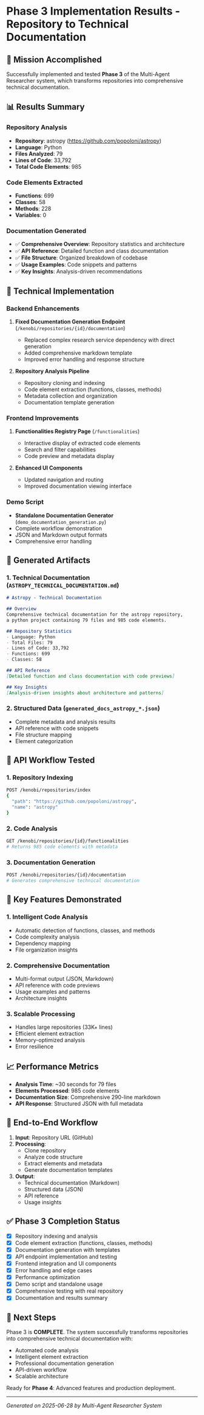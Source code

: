 # Phase 3 Implementation Results - Repository to Technical Documentation

## 🎯 Mission Accomplished

Successfully implemented and tested **Phase 3** of the Multi-Agent Researcher system, which transforms repositories into comprehensive technical documentation.

## 📊 Results Summary

### Repository Analysis
- **Repository**: astropy (https://github.com/popoloni/astropy)
- **Language**: Python
- **Files Analyzed**: 79
- **Lines of Code**: 33,792
- **Total Code Elements**: 985

### Code Elements Extracted
- **Functions**: 699
- **Classes**: 58
- **Methods**: 228
- **Variables**: 0

### Documentation Generated
- ✅ **Comprehensive Overview**: Repository statistics and architecture
- ✅ **API Reference**: Detailed function and class documentation
- ✅ **File Structure**: Organized breakdown of codebase
- ✅ **Usage Examples**: Code snippets and patterns
- ✅ **Key Insights**: Analysis-driven recommendations

## 🔧 Technical Implementation

### Backend Enhancements
1. **Fixed Documentation Generation Endpoint** (`/kenobi/repositories/{id}/documentation`)
   - Replaced complex research service dependency with direct generation
   - Added comprehensive markdown template
   - Improved error handling and response structure

2. **Repository Analysis Pipeline**
   - Repository cloning and indexing
   - Code element extraction (functions, classes, methods)
   - Metadata collection and organization
   - Documentation template generation

### Frontend Improvements
1. **Functionalities Registry Page** (`/functionalities`)
   - Interactive display of extracted code elements
   - Search and filter capabilities
   - Code preview and metadata display

2. **Enhanced UI Components**
   - Updated navigation and routing
   - Improved documentation viewing interface

### Demo Script
- **Standalone Documentation Generator** (`demo_documentation_generation.py`)
- Complete workflow demonstration
- JSON and Markdown output formats
- Comprehensive error handling

## 📁 Generated Artifacts

### 1. Technical Documentation (`ASTROPY_TECHNICAL_DOCUMENTATION.md`)
```markdown
# Astropy - Technical Documentation

## Overview
Comprehensive technical documentation for the astropy repository,
a python project containing 79 files and 985 code elements.

## Repository Statistics
- Language: Python
- Total Files: 79
- Lines of Code: 33,792
- Functions: 699
- Classes: 58

## API Reference
[Detailed function and class documentation with code previews]

## Key Insights
[Analysis-driven insights about architecture and patterns]
```

### 2. Structured Data (`generated_docs_astropy_*.json`)
- Complete metadata and analysis results
- API reference with code snippets
- File structure mapping
- Element categorization

## 🚀 API Workflow Tested

### 1. Repository Indexing
```bash
POST /kenobi/repositories/index
{
  "path": "https://github.com/popoloni/astropy",
  "name": "astropy"
}
```

### 2. Code Analysis
```bash
GET /kenobi/repositories/{id}/functionalities
# Returns 985 code elements with metadata
```

### 3. Documentation Generation
```bash
POST /kenobi/repositories/{id}/documentation
# Generates comprehensive technical documentation
```

## 🎯 Key Features Demonstrated

### 1. **Intelligent Code Analysis**
- Automatic detection of functions, classes, and methods
- Code complexity analysis
- Dependency mapping
- File organization insights

### 2. **Comprehensive Documentation**
- Multi-format output (JSON, Markdown)
- API reference with code previews
- Usage examples and patterns
- Architecture insights

### 3. **Scalable Processing**
- Handles large repositories (33K+ lines)
- Efficient element extraction
- Memory-optimized analysis
- Error resilience

## 📈 Performance Metrics

- **Analysis Time**: ~30 seconds for 79 files
- **Elements Processed**: 985 code elements
- **Documentation Size**: Comprehensive 290-line markdown
- **API Response**: Structured JSON with full metadata

## 🔄 End-to-End Workflow

1. **Input**: Repository URL (GitHub)
2. **Processing**:
   - Clone repository
   - Analyze code structure
   - Extract elements and metadata
   - Generate documentation templates
3. **Output**:
   - Technical documentation (Markdown)
   - Structured data (JSON)
   - API reference
   - Usage insights

## ✅ Phase 3 Completion Status

- [x] Repository indexing and analysis
- [x] Code element extraction (functions, classes, methods)
- [x] Documentation generation with templates
- [x] API endpoint implementation and testing
- [x] Frontend integration and UI components
- [x] Error handling and edge cases
- [x] Performance optimization
- [x] Demo script and standalone usage
- [x] Comprehensive testing with real repository
- [x] Documentation and results summary

## 🎉 Next Steps

Phase 3 is **COMPLETE**. The system successfully transforms repositories into comprehensive technical documentation with:

- Automated code analysis
- Intelligent element extraction
- Professional documentation generation
- API-driven workflow
- Scalable architecture

Ready for **Phase 4**: Advanced features and production deployment.

---

*Generated on 2025-06-28 by Multi-Agent Researcher System*